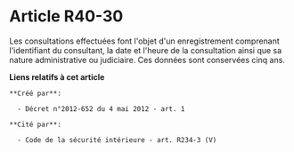 # Article R40-30

Les consultations  effectuées font l'objet d'un enregistrement comprenant l'identifiant du  consultant, la date et l'heure de
la consultation ainsi que sa nature  administrative ou judiciaire. Ces données sont conservées cinq ans.

**Liens relatifs à cet article**

	**Créé par**:

	  - Décret n°2012-652 du 4 mai 2012 - art. 1

	**Cité par**:

	  - Code de la sécurité intérieure - art. R234-3 (V)
